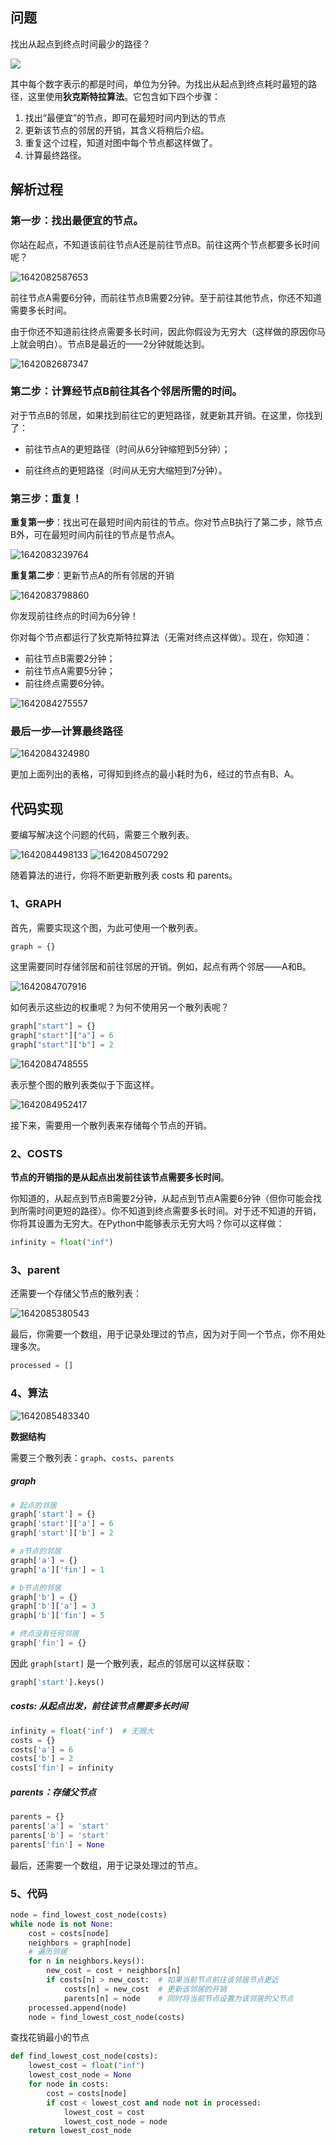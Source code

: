 ## 问题

找出从起点到终点时间最少的路径？

![](../img/graph.jpg)

其中每个数字表示的都是时间，单位为分钟。为找出从起点到终点耗时最短的路径，这里使用**狄克斯特拉算法**。它包含如下四个步骤：

1. 找出“最便宜”的节点，即可在最短时间内到达的节点
2. 更新该节点的邻居的开销，其含义将稍后介绍。
3. 重复这个过程，知道对图中每个节点都这样做了。
4. 计算最终路径。

## 解析过程

### 第一步：找出最便宜的节点。

你站在起点，不知道该前往节点A还是前往节点B。前往这两个节点都要多长时间呢？

![1642082587653](../img/1642082587653.png)

前往节点A需要6分钟，而前往节点B需要2分钟。至于前往其他节点，你还不知道需要多长时间。

由于你还不知道前往终点需要多长时间，因此你假设为无穷大（这样做的原因你马上就会明白）。节点B是最近的——2分钟就能达到。

![1642082687347](../img/1642082687347.png)

### 第二步：计算经节点B前往其各个邻居所需的时间。

对于节点B的邻居，如果找到前往它的更短路径，就更新其开销。在这里，你找到了：

- 前往节点A的更短路径（时间从6分钟缩短到5分钟）；

- 前往终点的更短路径（时间从无穷大缩短到7分钟）。



### 第三步：重复！

**重复第一步**：找出可在最短时间内前往的节点。你对节点B执行了第二步，除节点B外，可在最短时间内前往的节点是节点A。

![1642083239764](../img/1642083239764.png)

**重复第二步**：更新节点A的所有邻居的开销

![1642083798860](../img/1642083798860.png)

你发现前往终点的时间为6分钟！

你对每个节点都运行了狄克斯特拉算法（无需对终点这样做）。现在，你知道：

* 前往节点B需要2分钟；
* 前往节点A需要5分钟；
* 前往终点需要6分钟。

![1642084275557](../img/1642084275557.png)

### 最后一步—计算最终路径

![1642084324980](../img/1642084324980.png)

更加上面列出的表格，可得知到终点的最小耗时为6，经过的节点有B、A。



## 代码实现

要编写解决这个问题的代码，需要三个散列表。

![1642084498133](../img/1642084498133.png)
![1642084507292](../img/1642084507292.png)

随着算法的进行，你将不断更新散列表 costs 和 parents。

### 1、GRAPH

首先，需要实现这个图，为此可使用一个散列表。

```python
graph = {}
```

这里需要同时存储邻居和前往邻居的开销。例如，起点有两个邻居——A和B。

![1642084707916](../img/1642084707916.png)

如何表示这些边的权重呢？为何不使用另一个散列表呢？

```python
graph["start"] = {}
graph["start"]["a"] = 6
graph["start"]["b"] = 2
```

![1642084748555](../img/1642084748555.png)

表示整个图的散列表类似于下面这样。

![1642084952417](../img/1642084952417.png)

接下来，需要用一个散列表来存储每个节点的开销。

### 2、COSTS

**节点的开销指的是从起点出发前往该节点需要多长时间**。


你知道的，从起点到节点B需要2分钟，从起点到节点A需要6分钟（但你可能会找到所需时间更短的路径）。你不知道到终点需要多长时间。对于还不知道的开销，你将其设置为无穷大。在Python中能够表示无穷大吗？你可以这样做：

```python
infinity = float("inf")
```

### 3、parent

还需要一个存储父节点的散列表：

![1642085380543](../img/1642085380543.png)

最后，你需要一个数组，用于记录处理过的节点，因为对于同一个节点，你不用处理多次。

```python
processed = []
```



### 4、算法

![1642085483340](../img/1642085483340.png)

**数据结构**

需要三个散列表：`graph`、`costs`、`parents`

##### graph

```python
# 起点的邻居
graph['start'] = {}
graph['start']['a'] = 6
graph['start']['b'] = 2

# a节点的邻居
graph['a'] = {}
graph['a']['fin'] = 1

# b节点的邻居
graph['b'] = {}
graph['b']['a'] = 3
graph['b']['fin'] = 5

# 终点没有任何邻居
graph['fin'] = {}
```

因此 `graph[start]` 是一个散列表，起点的邻居可以这样获取：

```python
graph['start'].keys()
```

##### costs: 从起点出发，前往该节点需要多长时间

```python
infinity = float('inf')  # 无限大
costs = {}
costs['a'] = 6
costs['b'] = 2
costs['fin'] = infinity
```

##### parents：存储父节点

```python
parents = {}
parents['a'] = 'start'
parents['b'] = 'start'
parents['fin'] = None
```

最后，还需要一个数组，用于记录处理过的节点。



### 5、代码

```python
node = find_lowest_cost_node(costs)
while node is not None:
    cost = costs[node]
    neighbors = graph[node]
    # 遍历邻居
    for n in neighbors.keys():
        new_cost = cost + neighbors[n]
        if costs[n] > new_cost:  # 如果当前节点前往该邻居节点更近
            costs[n] = new_cost  # 更新该邻居的开销
            parents[n] = node    # 同时将当前节点设置为该邻居的父节点
    processed.append(node)
    node = find_lowest_cost_node(costs)
```

查找花销最小的节点

```python
def find_lowest_cost_node(costs):
    lowest_cost = float("inf")
    lowest_cost_node = None
    for node in costs:
        cost = costs[node]
        if cost < lowest_cost and node not in processed:
            lowest_cost = cost
            lowest_cost_node = node
    return lowest_cost_node
```


